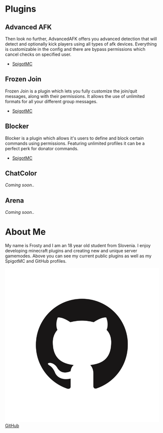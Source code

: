# Plugins 

## Advanced AFK

Then look no further, AdvancedAFK offers you advanced detection that will 
detect and optionally kick players using all types of afk devices. 
Everything is customizable in the config and there are bypass 
permissions which cancel checks on specified user.

- [SpigotMC](https://www.spigotmc.org/resources/advanced-afk.73461/)

## Frozen Join

Frozen Join is a plugin which lets you fully customize the 
join/quit messages, along with their permissions. It allows the use 
of unlimited formats for all your different group messages.

- [SpigotMC](https://www.spigotmc.org/resources/frozen-join.73288/)

## Blocker

Blocker is a plugin which allows it's users to define and block certain commands 
using permissions. Featuring unlimited profiles it can be a perfect perk for 
donator commands.

- [SpigotMC](https://www.spigotmc.org/resources/blocker.73334/)

## ChatColor

_Coming soon.._

## Arena

_Coming soon.._


# About Me

My name is Frosty and I am an 18 year old student from Slovenia. 
I enjoy developing minecraft plugins and creating new and unique server 
gamemodes. Above you can see my current public plugins as well as my 
SpigotMC and GitHub profiles.

<img src="images/github.png"> [GitHub](https://github.com/Frcsty)

